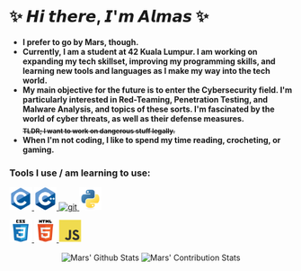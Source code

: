 # :sparkles: 𝙃𝙞 𝙩𝙝𝙚𝙧𝙚, 𝙄'𝙢 𝘼𝙡𝙢𝙖𝙨 :sparkles:
<p> 
	<b>
	<ul>
	<li>I prefer to go by Mars, though.</li>
	<li>Currently, I am a student at 42 Kuala Lumpur. I am working on expanding my tech skillset, improving my programming skills, and learning new tools and languages as I make my way into the tech world.</li>
	<li>My main objective for the future is to enter the Cybersecurity field. I'm particularly interested in Red-Teaming, Penetration Testing, and Malware Analysis, and topics of these sorts. I'm fascinated by the world of cyber threats, as well as their defense measures.</li>
	<sub><s>TLDR; I want to work on dangerous stuff legally.</s></sub>
	<li> When I'm not coding, I like to spend my time reading, crocheting, or gaming.</li>
	</ul>
	</b>
</p>

### Tools I use / am learning to use:
<p align="left"> <a href="https://www.cprogramming.com/" target="_blank" rel="noreferrer"> <img src="https://raw.githubusercontent.com/devicons/devicon/master/icons/c/c-original.svg" alt="c" width="40" height="40"/> </a> <a href="https://www.w3schools.com/cpp/" target="_blank" rel="noreferrer"> <img src="https://raw.githubusercontent.com/devicons/devicon/master/icons/cplusplus/cplusplus-original.svg" alt="cplusplus" width="40" height="40"/> </a> <a href="https://git-scm.com/" target="_blank" rel="noreferrer"> <img src="https://www.vectorlogo.zone/logos/git-scm/git-scm-icon.svg" alt="git" width="40" height="40"/> </a> <a href="https://www.python.org" target="_blank" rel="noreferrer"> <img src="https://raw.githubusercontent.com/devicons/devicon/master/icons/python/python-original.svg" alt="python" width="40" height="40"/> </a> </p>
<a href="https://www.w3schools.com/css/" target="_blank" rel="noreferrer"> <img src="https://raw.githubusercontent.com/devicons/devicon/master/icons/css3/css3-original-wordmark.svg" alt="css3" width="40" height="40"/> </a> <a href="https://www.w3.org/html/" target="_blank" rel="noreferrer"> <img src="https://raw.githubusercontent.com/devicons/devicon/master/icons/html5/html5-original-wordmark.svg" alt="html5" width="40" height="40"/> </a> <a href="https://developer.mozilla.org/en-US/docs/Web/JavaScript" target="_blank" rel="noreferrer"> <img src="https://raw.githubusercontent.com/devicons/devicon/master/icons/javascript/javascript-original.svg" alt="javascript" width="40" height="40"/> </a>

<p align="center">
	<img align="center" width="400" src="https://github-readme-stats.vercel.app/api?username=M4rrs&theme=neon" alt="Mars' Github Stats"/>
	<img align="center" width="400" height="250" src="https://streak-stats.demolab.com/?user=M4rrs&currStreakNum=2FD3EB&fire=pink&sideLabels=F00&date_format=[Y.]n.j&theme=neon" alt="Mars' Contribution Stats"/>
</p>